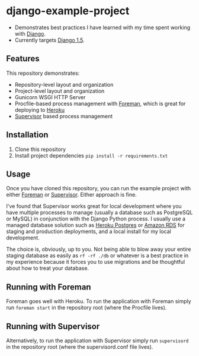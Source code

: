 django-example-project
======================

- Demonstrates best practices I have learned with my time spent working with [Django].
- Currently targets [Django 1.5].

Features
--------

This repository demonstrates:

- Repository-level layout and organization
- Project-level layout and organization
- Gunicorn WSGI HTTP Server
- Procfile-based process management with [Foreman], which is great for deploying to [Heroku]
- [Supervisor] based process management

Installation
------------

1. Clone this repository
2. Install project dependencies `pip install -r requirements.txt`

Usage
-----

Once you have cloned this repository, you can run the example project with either [Foreman] or [Supervisor]. Either approach is fine.

I've found that Supervisor works great for local development where you have multiple processes to manage (usually a database such as PostgreSQL or MySQL) in conjunction with the Django Python process. I usually use a managed database solution such as [Heroku Postgres] or [Amazon RDS] for staging and production deployments, and a local install for my local development.

The choice is, obviously, up to you. Not being able to blow away your entire staging database as easily as `rf -rf ./db` or whatever is a best practice in my experience because it forces you to use migrations and be thoughtful about how to treat your database.

Running with Foreman
--------------------

Foreman goes well with Heroku. To run the application with Foreman simply run `foreman start` in the repository root (where the Procfile lives).

Running with Supervisor
-----------------------

Alternatively, to run the application with Supervisor simply run `supervisord` in the repository root (where the supervisord.conf file lives).

  [Django]: https://www.djangoproject.com/
  [Django 1.5]: https://docs.djangoproject.com/en/1.5/
  [Foreman]: https://github.com/ddollar/foreman
  [Gunicorn]: http://gunicorn.org/
  [Heroku]: http://www.heroku.com/
  [Supervisor]: http://supervisord.org/
  [Heroku Postgres]: https://postgres.heroku.com/
  [Amazon RDS]: http://aws.amazon.com/rds/
